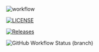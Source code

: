 ![workflow](https://github.com/nyeinsu-enu/Lab1/actions/workflows/main.yml/badge.svg?branch=develop)

[![LICENSE](https://img.shields.io/github/license/nyeinsu-enu/Lab1.svg?style=flat-square)](https://github.com/nyeinsu-enu/Lab1/blob/develop/LICENSE)

[![Releases](https://img.shields.io/github/release/nyeinsu-enu/Lab1/all.svg?style=flat-square)](https://github.com/nyeinsu-enu/Lab1/releases)

![GitHub Workflow Status (branch)](https://img.shields.io/github/actions/workflow/status/nyeinsu-enu/Lab1/main.yml?branch=develop&style=flat-square)

